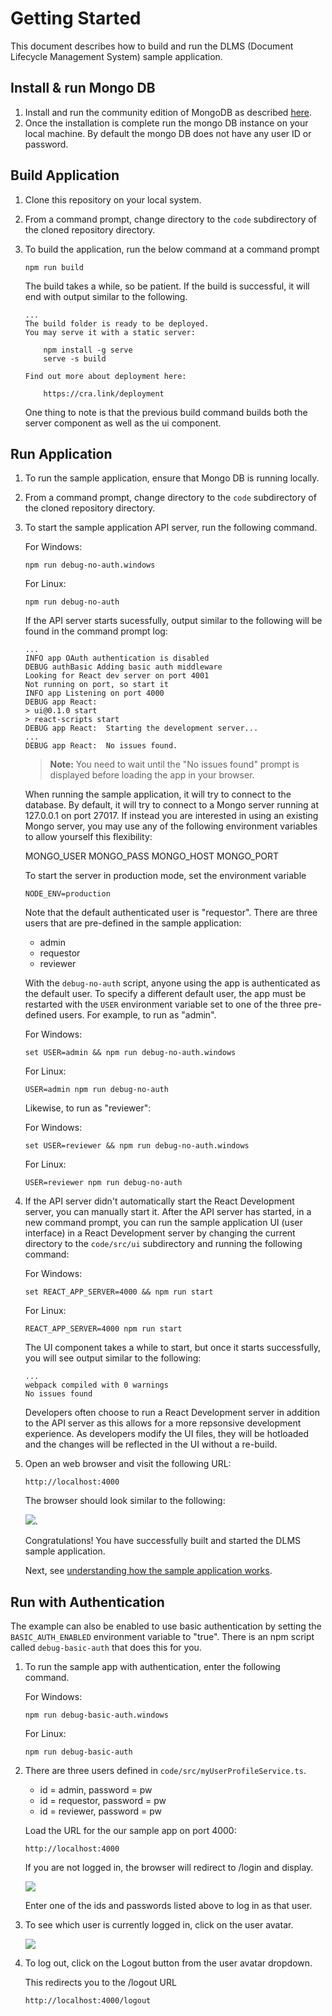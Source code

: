 # Getting Started

This document describes how to build and run the DLMS (Document Lifecycle Management System) sample application.

## Install & run Mongo DB

1. Install and run the community edition of MongoDB as described [here](https://www.mongodb.com/docs/manual/installation/).
2. Once the installation is complete run the mongo DB instance on your local machine. By default the mongo DB does not have any user ID or password. 

## Build Application

1. Clone this repository on your local system.

2. From a command prompt, change directory to the `code` subdirectory of the cloned repository directory.

3. To build the application, run the below command at a command prompt

    ```
    npm run build
    ```

    The build takes a while, so be patient.  If the build is successful, it will end with output similar to the following.
    ```
    ...
    The build folder is ready to be deployed.
    You may serve it with a static server:

        npm install -g serve
        serve -s build

    Find out more about deployment here:

        https://cra.link/deployment
    ```

    One thing to note is that the previous build command builds both the server component as well as the ui component.

## Run Application

1. To run the sample application, ensure that Mongo DB is running locally.

2. From a command prompt, change directory to the `code` subdirectory of the cloned repository directory.

3. To start the sample application API server, run the following command.

    For Windows:
    ```
    npm run debug-no-auth.windows
    ```

    For Linux:
    ```
    npm run debug-no-auth
    ```

    If the API server starts sucessfully, output similar to the following will be found in the command prompt log:
    ```
    ...
    INFO app OAuth authentication is disabled
    DEBUG authBasic Adding basic auth middleware
    Looking for React dev server on port 4001
    Not running on port, so start it
    INFO app Listening on port 4000
    DEBUG app React:  
    > ui@0.1.0 start
    > react-scripts start
    DEBUG app React:  Starting the development server...
    ...
    DEBUG app React:  No issues found.
    ```

    > **Note:** You need to wait until the "No issues found" prompt is displayed before loading the app in your browser.

    When running the sample application, it will try to connect to the database.  By default, it will try to connect to a Mongo server running at 127.0.0.1 on port 27017.  If instead you are interested in using an existing Mongo server, you may use any of the following environment variables to allow yourself this flexibility:

    MONGO_USER
    MONGO_PASS
    MONGO_HOST
    MONGO_PORT
    
    To start the server in production mode, set the environment variable

    ```
    NODE_ENV=production
    ```
    
    Note that the default authenticated user is "requestor".  There are three users that are pre-defined in the sample application:

    * admin
    * requestor
    * reviewer

    With the `debug-no-auth` script, anyone using the app is authenticated as the default user.  To specify a different default user, the app must be restarted with the `USER` environment variable set to one of the three pre-defined users.  For example, to run as "admin".

    For Windows:
    ```
    set USER=admin && npm run debug-no-auth.windows
    ```

    For Linux:
    ```
    USER=admin npm run debug-no-auth
    ```

    Likewise, to run as "reviewer":

    For Windows:
    ```
    set USER=reviewer && npm run debug-no-auth.windows
    ```

    For Linux:
    ```
    USER=reviewer npm run debug-no-auth
    ```

4. If the API server didn't automatically start the React Development server, you can manually start it.  After the API server has started, in a new command prompt, you can run the sample application UI (user interface) in a React Development server by changing the current directory to the `code/src/ui` subdirectory and running the following command:

    For Windows:
    ```
    set REACT_APP_SERVER=4000 && npm run start
    ```

    For Linux:
    ```
    REACT_APP_SERVER=4000 npm run start
    ```

    The UI component takes a while to start, but once it starts successfully, you will see output similar to the following:

    ```
    ...
    webpack compiled with 0 warnings
    No issues found
    ```

    Developers often choose to run a React Development server in addition to the API server as this allows for a more repsonsive development experience.  As developers modify the UI files, they will be hotloaded and the changes will be reflected in the UI without a re-build.

5. Open an web browser and visit the following URL:

    ```
    http://localhost:4000
    ```
    The browser should look similar to the following:
    
    ![](images/dashboard.png).

    Congratulations!  You have successfully built and started the DLMS sample application.

    Next, see [understanding how the sample application works](./UnderstandingSampleApp.md).

## Run with Authentication

The example can also be enabled to use basic authentication by setting the `BASIC_AUTH_ENABLED` environment variable to "true".  There is an npm script called `debug-basic-auth` that does this for you.  

1. To run the sample app with authentication, enter the following command.

    For Windows:
    ```
    npm run debug-basic-auth.windows
    ```

    For Linux:
    ```
    npm run debug-basic-auth
    ```

2. There are three users defined in `code/src/myUserProfileService.ts`.

    * id = admin,  password = pw
    * id = requestor,  password = pw
    * id = reviewer,  password = pw

    Load the URL for the our sample app on port 4000:

    ```
    http://localhost:4000
    ```

    If you are not logged in, the browser will redirect to /login and display.

    ![](images/login.png)

    Enter one of the ids and passwords listed above to log in as that user.

3. To see which user is currently logged in, click on the user avatar.

    ![](images/logout.png)

4. To log out, click on the Logout button from the user avatar dropdown.

    This redirects you to the /logout URL

    ```
    http://localhost:4000/logout
    ```
